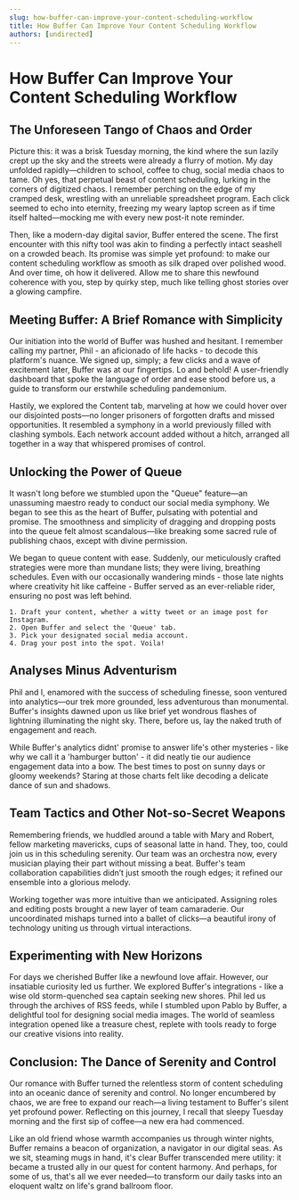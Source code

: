 ```yaml
---
slug: how-buffer-can-improve-your-content-scheduling-workflow
title: How Buffer Can Improve Your Content Scheduling Workflow
authors: [undirected]
---
```



# How Buffer Can Improve Your Content Scheduling Workflow

## The Unforeseen Tango of Chaos and Order

Picture this: it was a brisk Tuesday morning, the kind where the sun lazily crept up the sky and the streets were already a flurry of motion. My day unfolded rapidly—children to school, coffee to chug, social media chaos to tame. Oh yes, that perpetual beast of content scheduling, lurking in the corners of digitized chaos. I remember perching on the edge of my cramped desk, wrestling with an unreliable spreadsheet program. Each click seemed to echo into eternity, freezing my weary laptop screen as if time itself halted—mocking me with every new post-it note reminder.

Then, like a modern-day digital savior, Buffer entered the scene. The first encounter with this nifty tool was akin to finding a perfectly intact seashell on a crowded beach. Its promise was simple yet profound: to make our content scheduling workflow as smooth as silk draped over polished wood. And over time, oh how it delivered. Allow me to share this newfound coherence with you, step by quirky step, much like telling ghost stories over a glowing campfire.

## Meeting Buffer: A Brief Romance with Simplicity

Our initiation into the world of Buffer was hushed and hesitant. I remember calling my partner, Phil - an aficionado of life hacks - to decode this platform's nuance. We signed up, simply; a few clicks and a wave of excitement later, Buffer was at our fingertips. Lo and behold! A user-friendly dashboard that spoke the language of order and ease stood before us, a guide to transform our erstwhile scheduling pandemonium.

Hastily, we explored the Content tab, marveling at how we could hover over our disjointed posts—no longer prisoners of forgotten drafts and missed opportunities. It resembled a symphony in a world previously filled with clashing symbols. Each network account added without a hitch, arranged all together in a way that whispered promises of control.

## Unlocking the Power of Queue

It wasn't long before we stumbled upon the "Queue" feature—an unassuming maestro ready to conduct our social media symphony. We began to see this as the heart of Buffer, pulsating with potential and promise. The smoothness and simplicity of dragging and dropping posts into the queue felt almost scandalous—like breaking some sacred rule of publishing chaos, except with divine permission.

We began to queue content with ease. Suddenly, our meticulously crafted strategies were more than mundane lists; they were living, breathing schedules. Even with our occasionally wandering minds - those late nights where creativity hit like caffeine - Buffer served as an ever-reliable rider, ensuring no post was left behind.

```plaintext
1. Draft your content, whether a witty tweet or an image post for Instagram.
2. Open Buffer and select the 'Queue' tab.
3. Pick your designated social media account.
4. Drag your post into the spot. Voila!
```

## Analyses Minus Adventurism

Phil and I, enamored with the success of scheduling finesse, soon ventured into analytics—our trek more grounded, less adventurous than monumental. Buffer's insights dawned upon us like brief yet wondrous flashes of lightning illuminating the night sky. There, before us, lay the naked truth of engagement and reach.

While Buffer's analytics didnt' promise to answer life's other mysteries - like why we call it a 'hamburger button' - it did neatly tie our audience engagement data into a bow. The best times to post on sunny days or gloomy weekends? Staring at those charts felt like decoding a delicate dance of sun and shadows.

## Team Tactics and Other Not-so-Secret Weapons

Remembering friends, we huddled around a table with Mary and Robert, fellow marketing mavericks, cups of seasonal latte in hand. They, too, could join us in this scheduling serenity. Our team was an orchestra now, every musician playing their part without missing a beat. Buffer's team collaboration capabilities didn’t just smooth the rough edges; it refined our ensemble into a glorious melody.

Working together was more intuitive than we anticipated. Assigning roles and editing posts brought a new layer of team camaraderie. Our uncoordinated mishaps turned into a ballet of clicks—a beautiful irony of technology uniting us through virtual interactions.

## Experimenting with New Horizons

For days we cherished Buffer like a newfound love affair. However, our insatiable curiosity led us further. We explored Buffer's integrations - like a wise old storm-quenched sea captain seeking new shores. Phil led us through the archives of RSS feeds, while I stumbled upon Pablo by Buffer, a delightful tool for designing social media images. The world of seamless integration opened like a treasure chest, replete with tools ready to forge our creative visions into reality.

## Conclusion: The Dance of Serenity and Control

Our romance with Buffer turned the relentless storm of content scheduling into an oceanic dance of serenity and control. No longer encumbered by chaos, we are free to expand our reach—a living testament to Buffer's silent yet profound power. Reflecting on this journey, I recall that sleepy Tuesday morning and the first sip of coffee—a new era had commenced.

Like an old friend whose warmth accompanies us through winter nights, Buffer remains a beacon of organization, a navigator in our digital seas. As we sit, steaming mugs in hand, it's clear Buffer transcended mere utility: it became a trusted ally in our quest for content harmony. And perhaps, for some of us, that's all we ever needed—to transform our daily tasks into an eloquent waltz on life's grand ballroom floor.